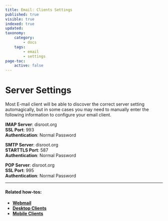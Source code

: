 ```yaml
---
title: Email: Clients Settings
published: true
visible: true
indexed: true
updated:
taxonomy:
    category:
        - docs
    tags:
        - email
        - settings
page-toc:
    active: false
---
```


# Server Settings
Most E-mail client will be able to discover the correct server setting automagically, but in some cases you may need to manually enter the following information to configure your email client.

**IMAP Server**: disroot.org <br>
**SSL Port**: 993 <br>
**Authentication**: Normal Password

**SMTP Server**: disroot.org <br>
**STARTTLS Port**: 587 <br>
**Authentication**: Normal Password

**POP Server**: disroot.org <br>
**SSL Port**: 995 <br>
**Authentication**: Normal Password

---

#### Related how-tos:
- [**Webmail**](/tutorials/email/webmail)
- [**Desktop Clients**](/tutorials/email/clients/desktop)
- [**Mobile Clients**](/tutorials/email/clients/mobile)

